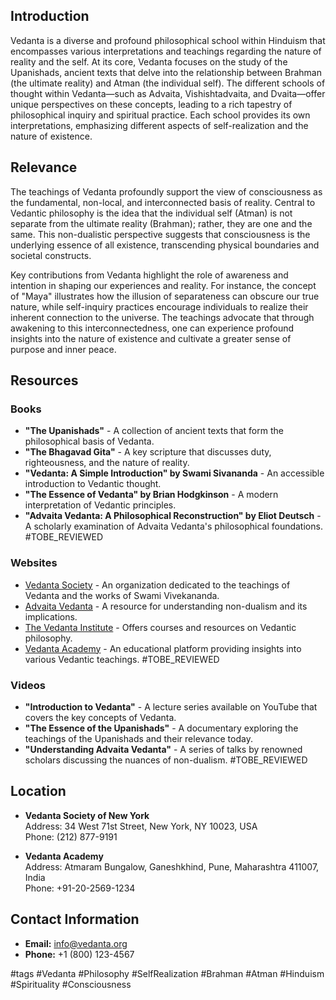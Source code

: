 ## Introduction
Vedanta is a diverse and profound philosophical school within Hinduism that encompasses various interpretations and teachings regarding the nature of reality and the self. At its core, Vedanta focuses on the study of the Upanishads, ancient texts that delve into the relationship between Brahman (the ultimate reality) and Atman (the individual self). The different schools of thought within Vedanta—such as Advaita, Vishishtadvaita, and Dvaita—offer unique perspectives on these concepts, leading to a rich tapestry of philosophical inquiry and spiritual practice. Each school provides its own interpretations, emphasizing different aspects of self-realization and the nature of existence.

## Relevance
The teachings of Vedanta profoundly support the view of consciousness as the fundamental, non-local, and interconnected basis of reality. Central to Vedantic philosophy is the idea that the individual self (Atman) is not separate from the ultimate reality (Brahman); rather, they are one and the same. This non-dualistic perspective suggests that consciousness is the underlying essence of all existence, transcending physical boundaries and societal constructs. 

Key contributions from Vedanta highlight the role of awareness and intention in shaping our experiences and reality. For instance, the concept of "Maya" illustrates how the illusion of separateness can obscure our true nature, while self-inquiry practices encourage individuals to realize their inherent connection to the universe. The teachings advocate that through awakening to this interconnectedness, one can experience profound insights into the nature of existence and cultivate a greater sense of purpose and inner peace.

## Resources

### Books
- **"The Upanishads"** - A collection of ancient texts that form the philosophical basis of Vedanta.
- **"The Bhagavad Gita"** - A key scripture that discusses duty, righteousness, and the nature of reality.
- **"Vedanta: A Simple Introduction" by Swami Sivananda** - An accessible introduction to Vedantic thought.
- **"The Essence of Vedanta" by Brian Hodgkinson** - A modern interpretation of Vedantic principles.
- **"Advaita Vedanta: A Philosophical Reconstruction" by Eliot Deutsch** - A scholarly examination of Advaita Vedanta's philosophical foundations. #TOBE_REVIEWED

### Websites
- [Vedanta Society](https://www.vedanta.org) - An organization dedicated to the teachings of Vedanta and the works of Swami Vivekananda.
- [Advaita Vedanta](https://www.advaita-vedanta.org) - A resource for understanding non-dualism and its implications.
- [The Vedanta Institute](https://www.vedantainstitute.org) - Offers courses and resources on Vedantic philosophy.
- [Vedanta Academy](https://www.vedantaacademy.org) - An educational platform providing insights into various Vedantic teachings. #TOBE_REVIEWED

### Videos
- **"Introduction to Vedanta"** - A lecture series available on YouTube that covers the key concepts of Vedanta.
- **"The Essence of the Upanishads"** - A documentary exploring the teachings of the Upanishads and their relevance today.
- **"Understanding Advaita Vedanta"** - A series of talks by renowned scholars discussing the nuances of non-dualism. #TOBE_REVIEWED

## Location
- **Vedanta Society of New York**  
  Address: 34 West 71st Street, New York, NY 10023, USA  
  Phone: (212) 877-9191  

- **Vedanta Academy**  
  Address: Atmaram Bungalow, Ganeshkhind, Pune, Maharashtra 411007, India  
  Phone: +91-20-2569-1234  

## Contact Information
- **Email:** info@vedanta.org  
- **Phone:** +1 (800) 123-4567  

#tags
#Vedanta #Philosophy #SelfRealization #Brahman #Atman #Hinduism #Spirituality #Consciousness
